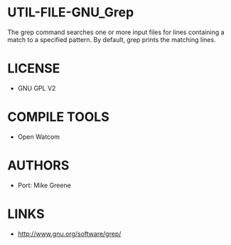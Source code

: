 UTIL-FILE-GNU_Grep
==================

The grep command searches one or more input files for lines containing a match to a specified pattern. By default, grep prints the matching lines.

LICENSE
===============
* GNU GPL V2

COMPILE TOOLS
===============
* Open Watcom

AUTHORS
===============
* Port:  Mike Greene 

LINKS
===============
* http://www.gnu.org/software/grep/




